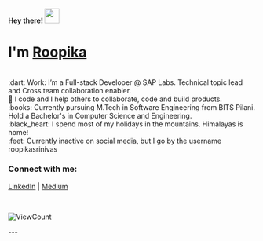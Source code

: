 <!-- 👋 Hi, I’m @roopikasrinivas
👀 I’m interested in coding and hiking
<h4> Hey there! 👋 </h4>  -->

<h4> Hey there! <img src="https://raw.githubusercontent.com/roopikasrinivas/roopikasrinivas/main/gifs/wave.gif" width="30px"> </h4>

# I'm [Roopika](https://www.linkedin.com/in/roopikasrinivas/)
<br>
:dart: Work: I’m a Full-stack Developer @ SAP Labs. Technical topic lead and Cross team collaboration enabler. 
<br>
👀 I code and I help others to collaborate, code and build products.
<br>
:books: Currently pursuing M.Tech in Software Engineering from BITS Pilani. Hold a Bachelor's in Computer Science and Engineering.
<br>
:black_heart: I spend most of my holidays in the mountains. Himalayas is home!
<br>
:feet: Currently inactive on social media, but I go by the username roopikasrinivas

<!-- ![Roopika's Github Stats](https://github-readme-stats.vercel.app/api?username=roopikasrinivas)-->
### Connect with me:

[LinkedIn](https://www.linkedin.com/in/roopikasrinivas/) | [Medium](https://medium.com/@roopikasrinivas)

<br />

<div justifyContent="space-between">
 
<!-- [![forthebadge](https://forthebadge.com/images/badges/built-with-love.svg)](https://github.com/roopikasrinivas/)-->
 
![ViewCount](https://views.whatilearened.today/views/github/roopikasrinivas/roopikasrinivas.svg)
 
</div>
 ---
